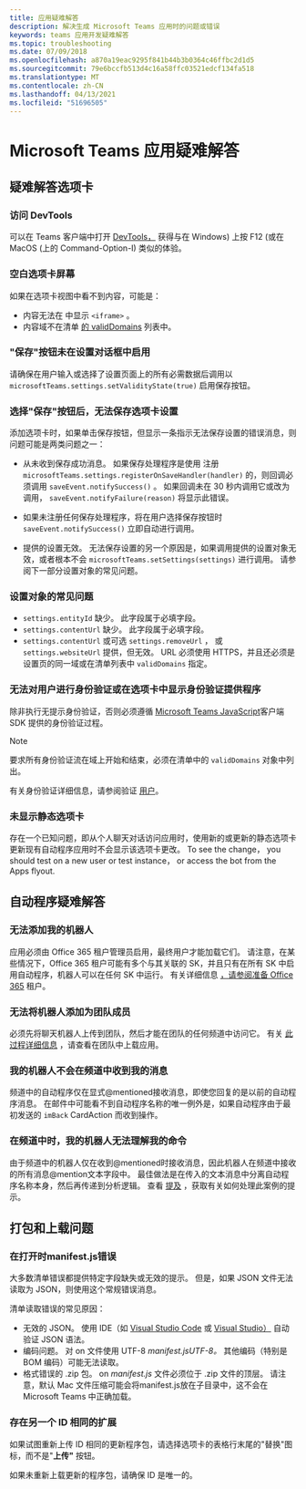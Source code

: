 ```yaml
---
title: 应用疑难解答
description: 解决生成 Microsoft Teams 应用时的问题或错误
keywords: teams 应用开发疑难解答
ms.topic: troubleshooting
ms.date: 07/09/2018
ms.openlocfilehash: a870a19eac9295f841b44b3b0364c46ffbc2d1d5
ms.sourcegitcommit: 79e6bccfb513d4c16a58ffc03521edcf134fa518
ms.translationtype: MT
ms.contentlocale: zh-CN
ms.lasthandoff: 04/13/2021
ms.locfileid: "51696505"
---
```

# <a name="troubleshoot-your-microsoft-teams-app"></a>Microsoft Teams 应用疑难解答

## <a name="troubleshooting-tabs"></a>疑难解答选项卡

### <a name="accessing-the-devtools"></a>访问 DevTools

可以在 Teams 客户端中打开 [DevTools，](~/tabs/how-to/developer-tools.md) 获得与在 Windows) 上按 F12 (或在 MacOS (上的 Command-Option-I) 类似的体验。

### <a name="blank-tab-screen"></a>空白选项卡屏幕

如果在选项卡视图中看不到内容，可能是：

* 内容无法在 中显示 `<iframe>` 。
* 内容域不在清单 [的 validDomains](~/resources/schema/manifest-schema.md#validdomains) 列表中。

### <a name="the-save-button-isnt-enabled-on-the-settings-dialog"></a>"保存"按钮未在设置对话框中启用

请确保在用户输入或选择了设置页面上的所有必需数据后调用以 `microsoftTeams.settings.setValidityState(true)` 启用保存按钮。

### <a name="after-selecting-the-save-button-the-tab-settings-cannot-be-saved"></a>选择"保存"按钮后，无法保存选项卡设置

添加选项卡时，如果单击保存按钮，但显示一条指示无法保存设置的错误消息，则问题可能是两类问题之一：

* 从未收到保存成功消息。 如果保存处理程序是使用 注册 `microsoftTeams.settings.registerOnSaveHandler(handler)` 的，则回调必须调用 `saveEvent.notifySuccess()` 。 如果回调未在 30 秒内调用它或改为调用， `saveEvent.notifyFailure(reason)` 将显示此错误。

* 如果未注册任何保存处理程序，将在用户选择保存按钮时 `saveEvent.notifySuccess()` 立即自动进行调用。

* 提供的设置无效。 无法保存设置的另一个原因是，如果调用提供的设置对象无效，或者根本不会 `microsoftTeams.setSettings(settings)` 进行调用。 请参阅下一部分设置对象的常见问题。

### <a name="common-problems-with-the-settings-object"></a>设置对象的常见问题

* `settings.entityId` 缺少。 此字段属于必填字段。
* `settings.contentUrl` 缺少。 此字段属于必填字段。
* `settings.contentUrl` 或可选 `settings.removeUrl` ， 或 `settings.websiteUrl` 提供，但无效。 URL 必须使用 HTTPS，并且还必须是设置页的同一域或在清单列表中 `validDomains` 指定。

### <a name="cant-authenticate-the-user-or-display-your-auth-provider-in-your-tab"></a>无法对用户进行身份验证或在选项卡中显示身份验证提供程序

除非执行无提示身份验证，否则必须遵循 [Microsoft Teams JavaScript](/javascript/api/overview/msteams-client.md)客户端 SDK 提供的身份验证过程。

> [!NOTE]
>要求所有身份验证流在域上开始和结束，必须在清单中的 `validDomains` 对象中列出。

有关身份验证详细信息，请参阅验证 [用户](~/concepts/authentication/authentication.md)。

### <a name="static-tabs-not-showing-up"></a>未显示静态选项卡

存在一个已知问题，即从个人聊天对话访问应用时，使用新的或更新的静态选项卡更新现有自动程序应用时不会显示该选项卡更改。  To see the change， you should test on a new user or test instance， or access the bot from the Apps flyout.

## <a name="troubleshooting-bots"></a>自动程序疑难解答

### <a name="cant-add-my-bot"></a>无法添加我的机器人

应用必须由 Office 365 租户管理员启用，最终用户才能加载它们。 请注意，在某些情况下，Office 365 租户可能有多个与其关联的 SK，并且只有在所有 SK 中启用自动程序，机器人可以在任何 SK 中运行。 有关详细信息 [，请参阅准备 Office 365](~/concepts/build-and-test/prepare-your-o365-tenant.md) 租户。

### <a name="cant-add-bot-as-a-member-of-a-team"></a>无法将机器人添加为团队成员

必须先将聊天机器人上传到团队，然后才能在团队的任何频道中访问它。 有关 [此过程详细信息](~/concepts/deploy-and-publish/apps-upload.md) ，请查看在团队中上载应用。

### <a name="my-bot-doesnt-get-my-message-in-a-channel"></a>我的机器人不会在频道中收到我的消息

频道中的自动程序仅在显式@mentioned接收消息，即使您回复的是以前的自动程序消息。 在邮件中可能看不到自动程序名称的唯一例外是，如果自动程序由于最初发送的 `imBack` CardAction 而收到操作。

### <a name="my-bot-doesnt-understand-my-commands-when-in-a-channel"></a>在频道中时，我的机器人无法理解我的命令

由于频道中的机器人仅在收到@mentioned时接收消息，因此机器人在频道中接收的所有消息@mention文本字段中。 最佳做法是在传入的文本消息中分离自动程序名称本身，然后再传递到分析逻辑。 查看 [提及](../bots/how-to/conversations/channel-and-group-conversations.md#work-with-mentions) ，获取有关如何处理此案例的提示。

## <a name="issues-with-packaging-and-uploading"></a>打包和上载问题

### <a name="error-while-reading-manifestjson"></a>在打开时manifest.js错误

大多数清单错误都提供特定字段缺失或无效的提示。 但是，如果 JSON 文件无法读取为 JSON，则使用这个常规错误消息。

清单读取错误的常见原因：

* 无效的 JSON。 使用 IDE（如 [Visual Studio Code](https://code.visualstudio.com) 或 [Visual Studio）](https://www.visualstudio.com/vs/) 自动验证 JSON 语法。
* 编码问题。 对 on 文件使用 UTF-8 *manifest.jsUTF-8。* 其他编码（特别是 BOM 编码）可能无法读取。
* 格式错误的 .zip 包。 on *manifest.js* 文件必须位于 .zip 文件的顶层。 请注意，默认 Mac 文件压缩可能会将manifest.js放在子目录中，这不会在 Microsoft Teams 中正确加载。

### <a name="another-extension-with-same-id-exists"></a>存在另一个 ID 相同的扩展

如果试图重新上传 ID 相同的更新程序包，请选择选项卡的表格行末尾的"替换"图标，而不是"**上传"** 按钮。

如果未重新上载更新的程序包，请确保 ID 是唯一的。
